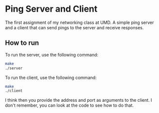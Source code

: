 # Ping Server and Client

The first assignment of my networking class at UMD. A simple ping server and a client that can send pings to the server and receive responses.

## How to run

To run the server, use the following command:

```bash
make
./server
```

To run the client, use the following command:

```bash
make
./client
```

I think then you provide the address and port as arguments to the client. I don't remember, you can look at the code to see how to do that.